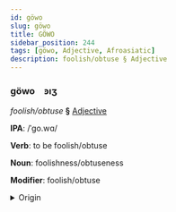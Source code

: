 ```yaml
---
id: göwo
slug: göwo
title: GÖWO
sidebar_position: 244
tags: [göwo, Adjective, Afroasiatic]
description: foolish/obtuse § Adjective
---
```


### göwo&emsp;<span kind="abugida">ꜿıʒ</span>

*foolish/obtuse* **§** [Adjective](../../tags/Adjective)

**IPA**: /ˈgo.wɑ/

**Verb**: to be foolish/obtuse

**Noun**: foolishness/obtuseness

**Modifier**: foolish/obtuse

<details>
    <summary>Origin</summary>
    Oromo gowwaa /gɔwːɑː/<br/>
    <em>Afroasiatic Language Family</em>
</details>